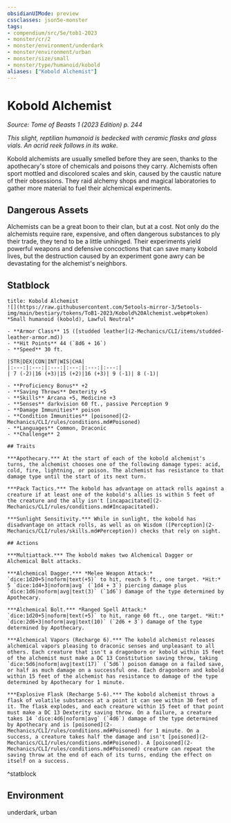 ```yaml
---
obsidianUIMode: preview
cssclasses: json5e-monster
tags:
- compendium/src/5e/tob1-2023
- monster/cr/2
- monster/environment/underdark
- monster/environment/urban
- monster/size/small
- monster/type/humanoid/kobold
aliases: ["Kobold Alchemist"]
---
```

# Kobold Alchemist
*Source: Tome of Beasts 1 (2023 Edition) p. 244*  

*This slight, reptilian humanoid is bedecked with ceramic flasks and glass vials. An acrid reek follows in its wake.*

Kobold alchemists are usually smelled before they are seen, thanks to the apothecary's store of chemicals and poisons they carry. Alchemists often sport mottled and discolored scales and skin, caused by the caustic nature of their obsessions. They raid alchemy shops and magical laboratories to gather more material to fuel their alchemical experiments.

## Dangerous Assets

Alchemists can be a great boon to their clan, but at a cost. Not only do the alchemists require rare, expensive, and often dangerous substances to ply their trade, they tend to be a little unhinged. Their experiments yield powerful weapons and defensive concoctions that can save many kobold lives, but the destruction caused by an experiment gone awry can be devastating for the alchemist's neighbors.

## Statblock

```ad-statblock
title: Kobold Alchemist
![](https://raw.githubusercontent.com/5etools-mirror-3/5etools-img/main/bestiary/tokens/ToB1-2023/Kobold%20Alchemist.webp#token)
*Small humanoid (kobold), Lawful Neutral*

- **Armor Class** 15 ([studded leather](2-Mechanics/CLI/items/studded-leather-armor.md))
- **Hit Points** 44 (`8d6 + 16`)
- **Speed** 30 ft.

|STR|DEX|CON|INT|WIS|CHA|
|:---:|:---:|:---:|:---:|:---:|:---:|
| 7 (-2)|16 (+3)|15 (+2)|16 (+3)| 9 (-1)| 8 (-1)|

- **Proficiency Bonus** +2
- **Saving Throws** Dexterity +5
- **Skills** Arcana +5, Medicine +3
- **Senses** darkvision 60 ft., passive Perception 9
- **Damage Immunities** poison
- **Condition Immunities** [poisoned](2-Mechanics/CLI/rules/conditions.md#Poisoned)
- **Languages** Common, Draconic
- **Challenge** 2

## Traits

***Apothecary.*** At the start of each of the kobold alchemist's turns, the alchemist chooses one of the following damage types: acid, cold, fire, lightning, or poison. The alchemist has resistance to that damage type until the start of its next turn.

***Pack Tactics.*** The kobold has advantage on attack rolls against a creature if at least one of the kobold's allies is within 5 feet of the creature and the ally isn't [incapacitated](2-Mechanics/CLI/rules/conditions.md#Incapacitated).

***Sunlight Sensitivity.*** While in sunlight, the kobold has disadvantage on attack rolls, as well as on Wisdom ([Perception](2-Mechanics/CLI/rules/skills.md#Perception)) checks that rely on sight.

## Actions

***Multiattack.*** The kobold makes two Alchemical Dagger or Alchemical Bolt attacks.

***Alchemical Dagger.*** *Melee Weapon Attack:* `dice:1d20+5|noform|text(+5)` to hit, reach 5 ft., one target. *Hit:* 5 `dice:1d4+3|noform|avg` (`1d4 + 3`) piercing damage plus `dice:1d6|noform|avg|text(3)` (`1d6`) damage of the type determined by Apothecary.

***Alchemical Bolt.*** *Ranged Spell Attack:* `dice:1d20+5|noform|text(+5)` to hit, range 60 ft., one target. *Hit:* `dice:2d6+3|noform|avg|text(10)` (`2d6 + 3`) damage of the type determined by Apothecary.

***Alchemical Vapors (Recharge 6).*** The kobold alchemist releases alchemical vapors pleasing to draconic senses and unpleasant to all others. Each creature that isn't a dragonborn or kobold within 15 feet of the alchemist must make a DC 13 Constitution saving throw, taking `dice:5d6|noform|avg|text(17)` (`5d6`) poison damage on a failed save, or half as much damage on a successful one. Each dragonborn and kobold within 15 feet of the alchemist has resistance to damage of the type determined by Apothecary for 1 minute.

***Explosive Flask (Recharge 5-6).*** The kobold alchemist throws a flask of volatile substances at a point it can see within 30 feet of it. The flask explodes, and each creature within 15 feet of that point must make a DC 13 Dexterity saving throw. On a failure, a creature takes 14 `dice:4d6|noform|avg` (`4d6`) damage of the type determined by Apothecary and is [poisoned](2-Mechanics/CLI/rules/conditions.md#Poisoned) for 1 minute. On a success, a creature takes half the damage and isn't [poisoned](2-Mechanics/CLI/rules/conditions.md#Poisoned). A [poisoned](2-Mechanics/CLI/rules/conditions.md#Poisoned) creature can repeat the saving throw at the end of each of its turns, ending the effect on itself on a success.
```
^statblock

## Environment

underdark, urban